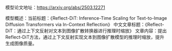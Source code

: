 模型论文地址：https://arxiv.org/abs/2503.12271

模型概述：当前标题：《Reflect-DiT: Inference-Time Scaling for Text-to-Image Diffusion Transformers via In-Context Reflection》
中文文章标题：《Reflect-DiT：通过上下文反射对文本到图像扩散转换器进行推理时缩放》
文章内容：提出Reflect-DiT方法，通过上下文反射实现文本到图像扩散模型的推理时缩放，提升生成图像质量。

